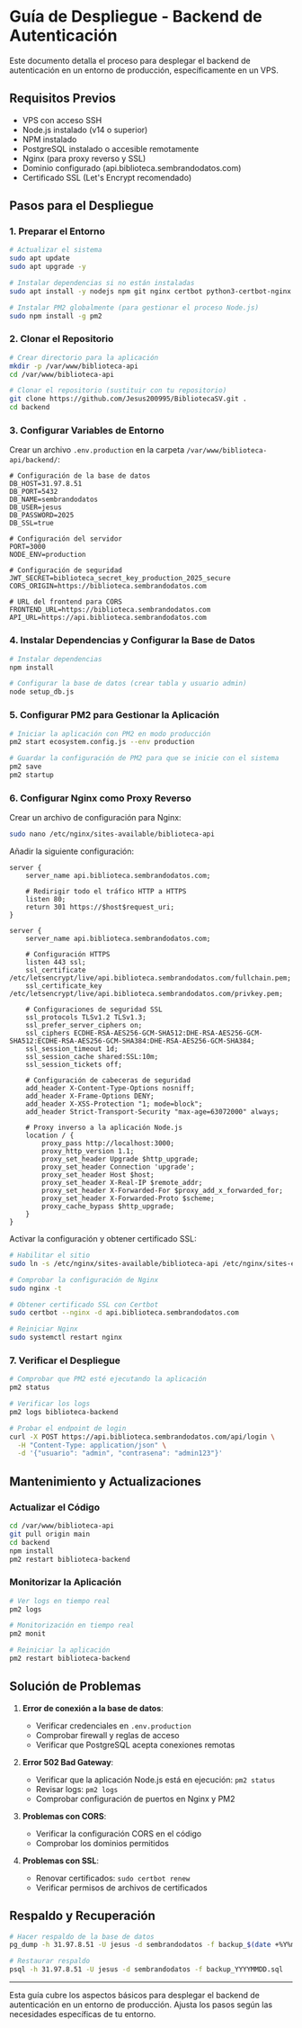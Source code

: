 # Guía de Despliegue - Backend de Autenticación

Este documento detalla el proceso para desplegar el backend de autenticación en un entorno de producción, específicamente en un VPS.

## Requisitos Previos

- VPS con acceso SSH
- Node.js instalado (v14 o superior)
- NPM instalado
- PostgreSQL instalado o accesible remotamente
- Nginx (para proxy reverso y SSL) 
- Dominio configurado (api.biblioteca.sembrandodatos.com)
- Certificado SSL (Let's Encrypt recomendado)

## Pasos para el Despliegue

### 1. Preparar el Entorno

```bash
# Actualizar el sistema
sudo apt update
sudo apt upgrade -y

# Instalar dependencias si no están instaladas
sudo apt install -y nodejs npm git nginx certbot python3-certbot-nginx

# Instalar PM2 globalmente (para gestionar el proceso Node.js)
sudo npm install -g pm2
```

### 2. Clonar el Repositorio

```bash
# Crear directorio para la aplicación
mkdir -p /var/www/biblioteca-api
cd /var/www/biblioteca-api

# Clonar el repositorio (sustituir con tu repositorio)
git clone https://github.com/Jesus200995/BibliotecaSV.git .
cd backend
```

### 3. Configurar Variables de Entorno

Crear un archivo `.env.production` en la carpeta `/var/www/biblioteca-api/backend/`:

```
# Configuración de la base de datos
DB_HOST=31.97.8.51
DB_PORT=5432
DB_NAME=sembrandodatos
DB_USER=jesus
DB_PASSWORD=2025
DB_SSL=true

# Configuración del servidor
PORT=3000
NODE_ENV=production

# Configuración de seguridad
JWT_SECRET=biblioteca_secret_key_production_2025_secure
CORS_ORIGIN=https://biblioteca.sembrandodatos.com

# URL del frontend para CORS
FRONTEND_URL=https://biblioteca.sembrandodatos.com
API_URL=https://api.biblioteca.sembrandodatos.com
```

### 4. Instalar Dependencias y Configurar la Base de Datos

```bash
# Instalar dependencias
npm install

# Configurar la base de datos (crear tabla y usuario admin)
node setup_db.js
```

### 5. Configurar PM2 para Gestionar la Aplicación

```bash
# Iniciar la aplicación con PM2 en modo producción
pm2 start ecosystem.config.js --env production

# Guardar la configuración de PM2 para que se inicie con el sistema
pm2 save
pm2 startup
```

### 6. Configurar Nginx como Proxy Reverso

Crear un archivo de configuración para Nginx:

```bash
sudo nano /etc/nginx/sites-available/biblioteca-api
```

Añadir la siguiente configuración:

```nginx
server {
    server_name api.biblioteca.sembrandodatos.com;

    # Redirigir todo el tráfico HTTP a HTTPS
    listen 80;
    return 301 https://$host$request_uri;
}

server {
    server_name api.biblioteca.sembrandodatos.com;
    
    # Configuración HTTPS
    listen 443 ssl;
    ssl_certificate /etc/letsencrypt/live/api.biblioteca.sembrandodatos.com/fullchain.pem;
    ssl_certificate_key /etc/letsencrypt/live/api.biblioteca.sembrandodatos.com/privkey.pem;
    
    # Configuraciones de seguridad SSL
    ssl_protocols TLSv1.2 TLSv1.3;
    ssl_prefer_server_ciphers on;
    ssl_ciphers ECDHE-RSA-AES256-GCM-SHA512:DHE-RSA-AES256-GCM-SHA512:ECDHE-RSA-AES256-GCM-SHA384:DHE-RSA-AES256-GCM-SHA384;
    ssl_session_timeout 1d;
    ssl_session_cache shared:SSL:10m;
    ssl_session_tickets off;
    
    # Configuración de cabeceras de seguridad
    add_header X-Content-Type-Options nosniff;
    add_header X-Frame-Options DENY;
    add_header X-XSS-Protection "1; mode=block";
    add_header Strict-Transport-Security "max-age=63072000" always;
    
    # Proxy inverso a la aplicación Node.js
    location / {
        proxy_pass http://localhost:3000;
        proxy_http_version 1.1;
        proxy_set_header Upgrade $http_upgrade;
        proxy_set_header Connection 'upgrade';
        proxy_set_header Host $host;
        proxy_set_header X-Real-IP $remote_addr;
        proxy_set_header X-Forwarded-For $proxy_add_x_forwarded_for;
        proxy_set_header X-Forwarded-Proto $scheme;
        proxy_cache_bypass $http_upgrade;
    }
}
```

Activar la configuración y obtener certificado SSL:

```bash
# Habilitar el sitio
sudo ln -s /etc/nginx/sites-available/biblioteca-api /etc/nginx/sites-enabled/

# Comprobar la configuración de Nginx
sudo nginx -t

# Obtener certificado SSL con Certbot
sudo certbot --nginx -d api.biblioteca.sembrandodatos.com

# Reiniciar Nginx
sudo systemctl restart nginx
```

### 7. Verificar el Despliegue

```bash
# Comprobar que PM2 esté ejecutando la aplicación
pm2 status

# Verificar los logs
pm2 logs biblioteca-backend

# Probar el endpoint de login
curl -X POST https://api.biblioteca.sembrandodatos.com/api/login \
  -H "Content-Type: application/json" \
  -d '{"usuario": "admin", "contrasena": "admin123"}'
```

## Mantenimiento y Actualizaciones

### Actualizar el Código

```bash
cd /var/www/biblioteca-api
git pull origin main
cd backend
npm install
pm2 restart biblioteca-backend
```

### Monitorizar la Aplicación

```bash
# Ver logs en tiempo real
pm2 logs

# Monitorización en tiempo real
pm2 monit

# Reiniciar la aplicación
pm2 restart biblioteca-backend
```

## Solución de Problemas

1. **Error de conexión a la base de datos**:
   - Verificar credenciales en `.env.production`
   - Comprobar firewall y reglas de acceso
   - Verificar que PostgreSQL acepta conexiones remotas

2. **Error 502 Bad Gateway**:
   - Verificar que la aplicación Node.js está en ejecución: `pm2 status`
   - Revisar logs: `pm2 logs`
   - Comprobar configuración de puertos en Nginx y PM2

3. **Problemas con CORS**:
   - Verificar la configuración CORS en el código
   - Comprobar los dominios permitidos

4. **Problemas con SSL**:
   - Renovar certificados: `sudo certbot renew`
   - Verificar permisos de archivos de certificados

## Respaldo y Recuperación

```bash
# Hacer respaldo de la base de datos
pg_dump -h 31.97.8.51 -U jesus -d sembrandodatos -f backup_$(date +%Y%m%d).sql

# Restaurar respaldo
psql -h 31.97.8.51 -U jesus -d sembrandodatos -f backup_YYYYMMDD.sql
```

---

Esta guía cubre los aspectos básicos para desplegar el backend de autenticación en un entorno de producción. Ajusta los pasos según las necesidades específicas de tu entorno.
